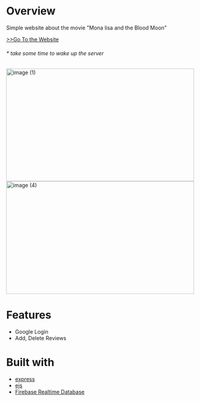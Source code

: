 # Overview

Simple website about the movie "Mona lisa and the Blood Moon"

[>>Go To the Website](https://mona-lisa-and-the-blood-moon.onrender.com/MonaLisaAndTheBloodMoon)
###### * take some time to wake up the server

<img width="500" height="300" alt="image (1)" src="https://user-images.githubusercontent.com/126800695/230681177-e2896c45-66d5-48e4-a7aa-6a825f63d3e2.png"> <img width="500"  height="300" alt="image (4)" src="https://user-images.githubusercontent.com/126800695/230681772-babffae0-9496-418a-925c-10330bd26e0a.png">

# Features

- Google Login
- Add, Delete Reviews

# Built with

- [express](https://expressjs.com/)
- [ejs](https://ejs.co/)
- [Firebase Realtime Database](https://firebase.google.com/docs/database)
